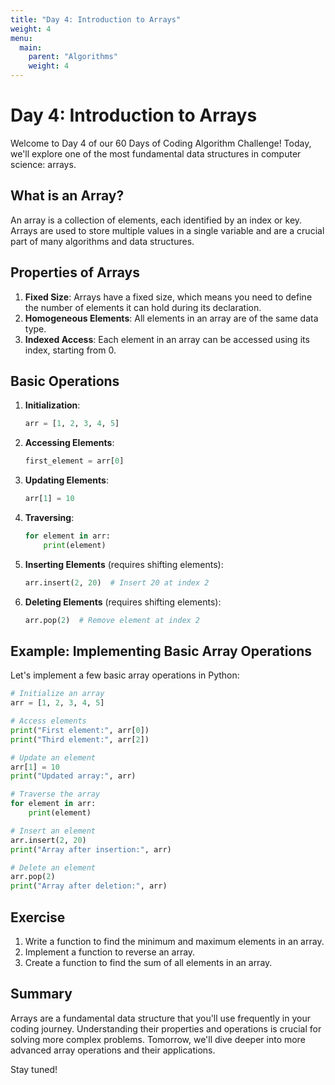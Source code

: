 ```yaml
---
title: "Day 4: Introduction to Arrays"
weight: 4
menu:
  main:
    parent: "Algorithms"
    weight: 4
---
```


# Day 4: Introduction to Arrays

Welcome to Day 4 of our 60 Days of Coding Algorithm Challenge! Today, we'll explore one of the most fundamental data structures in computer science: arrays.

## What is an Array?

An array is a collection of elements, each identified by an index or key. Arrays are used to store multiple values in a single variable and are a crucial part of many algorithms and data structures.

## Properties of Arrays

1. **Fixed Size**: Arrays have a fixed size, which means you need to define the number of elements it can hold during its declaration.
2. **Homogeneous Elements**: All elements in an array are of the same data type.
3. **Indexed Access**: Each element in an array can be accessed using its index, starting from 0.

## Basic Operations

1. **Initialization**:
    ```python
    arr = [1, 2, 3, 4, 5]
    ```

2. **Accessing Elements**:
    ```python
    first_element = arr[0]
    ```

3. **Updating Elements**:
    ```python
    arr[1] = 10
    ```

4. **Traversing**:
    ```python
    for element in arr:
        print(element)
    ```

5. **Inserting Elements** (requires shifting elements):
    ```python
    arr.insert(2, 20)  # Insert 20 at index 2
    ```

6. **Deleting Elements** (requires shifting elements):
    ```python
    arr.pop(2)  # Remove element at index 2
    ```

## Example: Implementing Basic Array Operations

Let's implement a few basic array operations in Python:

```python
# Initialize an array
arr = [1, 2, 3, 4, 5]

# Access elements
print("First element:", arr[0])
print("Third element:", arr[2])

# Update an element
arr[1] = 10
print("Updated array:", arr)

# Traverse the array
for element in arr:
    print(element)

# Insert an element
arr.insert(2, 20)
print("Array after insertion:", arr)

# Delete an element
arr.pop(2)
print("Array after deletion:", arr)
```

## Exercise

1. Write a function to find the minimum and maximum elements in an array.
2. Implement a function to reverse an array.
3. Create a function to find the sum of all elements in an array.

## Summary

Arrays are a fundamental data structure that you'll use frequently in your coding journey. Understanding their properties and operations is crucial for solving more complex problems. Tomorrow, we'll dive deeper into more advanced array operations and their applications.

Stay tuned!
